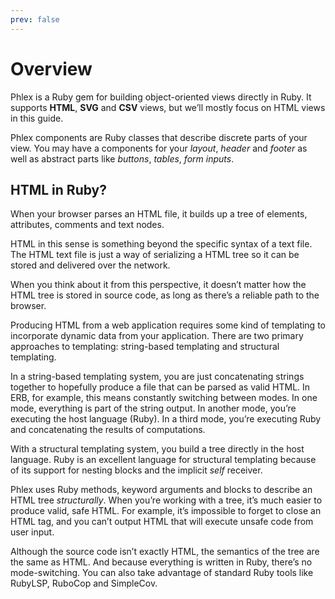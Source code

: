 ```yaml
---
prev: false
---
```


# Overview

Phlex is a Ruby gem for building object-oriented views directly in Ruby. It supports **HTML**, **SVG** and **CSV** views, but we’ll mostly focus on HTML views in this guide.

Phlex components are Ruby classes that describe discrete parts of your view. You may have a components for your _layout_, _header_ and _footer_ as well as abstract parts like _buttons_, _tables_, _form inputs_.

## HTML in Ruby?

When your browser parses an HTML file, it builds up a tree of elements, attributes, comments and text nodes.

HTML in this sense is something beyond the specific syntax of a text file. The HTML text file is just a way of serializing a HTML tree so it can be stored and delivered over the network.

When you think about it from this perspective, it doesn’t matter how the HTML tree is stored in source code, as long as there’s a reliable path to the browser.

Producing HTML from a web application requires some kind of templating to incorporate dynamic data from your application. There are two primary approaches to templating: string-based templating and structural templating.

In a string-based templating system, you are just concatenating strings together to hopefully produce a file that can be parsed as valid HTML. In ERB, for example, this means constantly switching between modes. In one mode, everything is part of the string output. In another mode, you’re executing the host language (Ruby). In a third mode, you’re executing Ruby and concatenating the results of computations.

With a structural templating system, you build a tree directly in the host language. Ruby is an excellent language for structural templating because of its support for nesting blocks and the implicit _self_ receiver.

Phlex uses Ruby methods, keyword arguments and blocks to describe an HTML tree _structurally_. When you’re working with a tree, it’s much easier to produce valid, safe HTML. For example, it’s impossible to forget to close an HTML tag, and you can’t output HTML that will execute unsafe code from user input.

Although the source code isn’t exactly HTML, the semantics of the tree are the same as HTML. And because everything is written in Ruby, there’s no mode-switching. You can also take advantage of standard Ruby tools like RubyLSP, RuboCop and SimpleCov.
